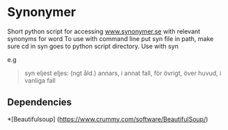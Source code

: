 # Synonymer

Short python script for accessing www.synonymer.se with relevant synonyms for word
To use with command line put syn file in path, make sure cd in syn goes to python script directory.
Use with syn <Query>

e.g

> syn eljest
eljes:  (ngt åld.) annars, i annat fall, för övrigt, över huvud, i vanliga fall


## Dependencies
*[Beautifulsoup] (https://www.crummy.com/software/BeautifulSoup/)
